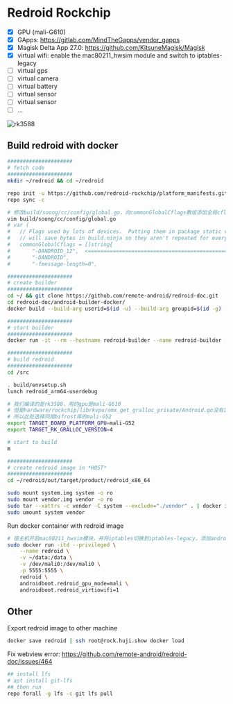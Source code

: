 # Redroid Rockchip

- [x] GPU (mali-G610)
- [x] GApps: https://gitlab.com/MindTheGapps/vendor_gapps
- [x] Magisk Delta App 27.0: https://github.com/KitsuneMagisk/Magisk
- [x] virtual wifi: enable the mac80211_hwsim module and switch to iptables-legacy
- [ ] virtual gps
- [ ] virtual camera
- [ ] virtual battery
- [ ] virtual sensor
- [ ] virtual sensor
- [ ] ...

![rk3588](https://raw.githubusercontent.com/redroid-rockchip/.github/main/images/redroid-rk3588.png)


## Build redroid with docker

```bash
#####################
# fetch code
#####################
mkdir ~/redroid && cd ~/redroid

repo init -u https://github.com/redroid-rockchip/platform_manifests.git -b redroid-12.0.0 --depth=1 --git-lfs
repo sync -c

# 修改build/soong/cc/config/global.go，向commonGlobalCflags数组添加全局cflags "-DANDROID_12"
vim build/soong/cc/config/global.go
# var (
#	// Flags used by lots of devices.  Putting them in package static variables
#	// will save bytes in build.ninja so they aren't repeated for every file
#	commonGlobalCflags = []string{
#		"-DANDROID_12",  <================================================ add this line
#		"-DANDROID",
#		"-fmessage-length=0",

#####################
# create builder
#####################
cd ~/ && git clone https://github.com/remote-android/redroid-doc.git
cd redroid-doc/android-builder-docker/
docker build --build-arg userid=$(id -u) --build-arg groupid=$(id -g) --build-arg username=$(id -un) -t redroid-builder .

#####################
# start builder
#####################
docker run -it --rm --hostname redroid-builder --name redroid-builder -v ~/redroid:/src redroid-builder

#####################
# build redroid
#####################
cd /src

. build/envsetup.sh
lunch redroid_arm64-userdebug

# 我们编译的是rk3588，用的gpu是mali-G610
# 但是hardware/rockchip/librkvpu/omx_get_gralloc_private/Android.go没有定义mali-G610
# 所以此处选择同用bifrost库的mali-G52
export TARGET_BOARD_PLATFORM_GPU=mali-G52
export TARGET_RK_GRALLOC_VERSION=4

# start to build
m

#####################
# create redroid image in *HOST*
#####################
cd ~/redroid/out/target/product/redroid_x86_64

sudo mount system.img system -o ro
sudo mount vendor.img vendor -o ro
sudo tar --xattrs -c vendor -C system --exclude="./vendor" . | docker import -c 'ENTRYPOINT ["/init", "androidboot.hardware=redroid"]' - redroid
sudo umount system vendor
```

Run docker container with redroid image
```bash
# 宿主机开启mac80211_hwsim模块，并将iptables切换到iptables-legacy，添加androidboot.redroid_virtiowifi=1开启虚拟wifi
sudo docker run -itd --privileged \
    --name redroid \
    -v ~/data:/data \
    -v /dev/mali0:/dev/mali0 \
    -p 5555:5555 \
    redroid \
    androidboot.redroid_gpu_mode=mali \
    androidboot.redroid_virtiowifi=1
```

## Other

Export redroid image to other machine
```bash
docker save redroid | ssh root@rock.huji.show docker load
```

Fix webview error: https://github.com/remote-android/redroid-doc/issues/464
```bash
## install lfs
# apt install git-lfs
## then run
repo forall -g lfs -c git lfs pull
```
